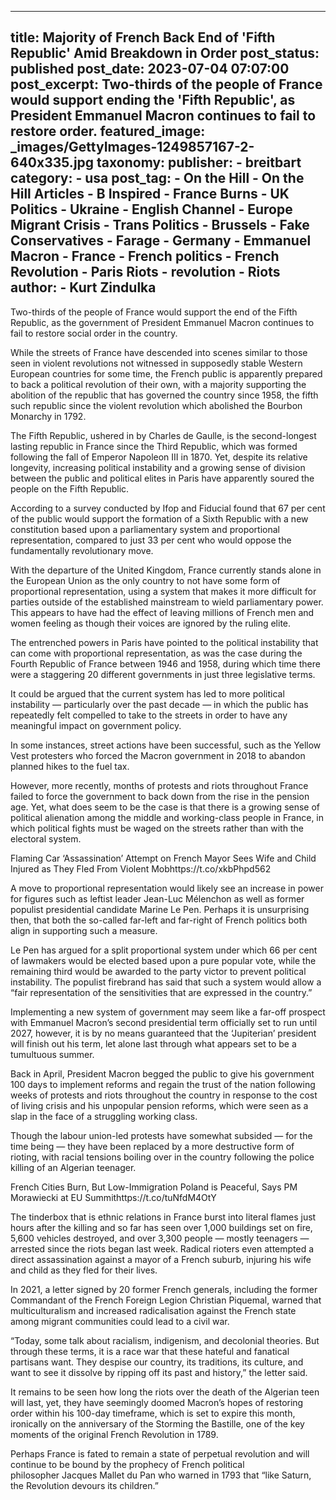 
---
title: Majority of French Back End of &#39;Fifth Republic&#39; Amid Breakdown in Order 
post_status: published
post_date: 2023-07-04 07:07:00 
post_excerpt: Two-thirds of the people of France would support ending the &#39;Fifth Republic&#39;, as President Emmanuel Macron continues to fail to restore order. 
featured_image: _images/GettyImages-1249857167-2-640x335.jpg 
taxonomy:
    publisher:
        - breitbart
    category:
        - usa 
    post_tag:
        - On the Hill
        - On the Hill Articles
        - B Inspired
        - France Burns
        - UK Politics
        - Ukraine
        - English Channel
        - Europe Migrant Crisis
        - Trans Politics
        - Brussels
        - Fake Conservatives
        - Farage
        - Germany
        - Emmanuel Macron
        - France
        - French politics
        - French Revolution
        - Paris Riots
        - revolution
        - Riots
    author:
        - Kurt Zindulka
---
Two-thirds of the people of France would support the end of the Fifth Republic, as the government of President Emmanuel Macron continues to fail to restore social order in the country.

While the streets of France have descended into scenes similar to those seen in violent revolutions not witnessed in supposedly stable Western European countries for some time, the French public is apparently prepared to back a political revolution of their own, with a majority supporting the abolition of the republic that has governed the country since 1958, the fifth such republic since the violent revolution which abolished the Bourbon Monarchy in 1792.

The Fifth Republic, ushered in by Charles de Gaulle, is the second-longest lasting republic in France since the Third Republic, which was formed following the fall of Emperor Napoleon III in 1870. Yet, despite its relative longevity, increasing political instability and a growing sense of division between the public and political elites in Paris have apparently soured the people on the Fifth Republic.

According to a survey conducted by Ifop and Fiducial found that 67 per cent of the public would support the formation of a Sixth Republic with a new constitution based upon a parliamentary system and proportional representation, compared to just 33 per cent who would oppose the fundamentally revolutionary move.

With the departure of the United Kingdom, France currently stands alone in the European Union as the only country to not have some form of proportional representation, using a system that makes it more difficult for parties outside of the established mainstream to wield parliamentary power. This appears to have had the effect of leaving millions of French men and women feeling as though their voices are ignored by the ruling elite.

The entrenched powers in Paris have pointed to the political instability that can come with proportional representation, as was the case during the Fourth Republic of France between 1946 and 1958, during which time there were a staggering 20 different governments in just three legislative terms.

It could be argued that the current system has led to more political instability — particularly over the past decade — in which the public has repeatedly felt compelled to take to the streets in order to have any meaningful impact on government policy.

In some instances, street actions have been successful, such as the Yellow Vest protesters who forced the Macron government in 2018 to abandon planned hikes to the fuel tax.

However, more recently, months of protests and riots throughout France failed to force the government to back down from the rise in the pension age. Yet, what does seem to be the case is that there is a growing sense of political alienation among the middle and working-class people in France, in which political fights must be waged on the streets rather than with the electoral system.

Flaming Car ‘Assassination’ Attempt on French Mayor Sees Wife and Child Injured as They Fled From Violent Mobhttps:&#x2F;&#x2F;t.co&#x2F;xkbPhpd562

A move to proportional representation would likely see an increase in power for figures such as leftist leader Jean-Luc Mélenchon as well as former populist presidential candidate Marine Le Pen. Perhaps it is unsurprising then, that both the so-called far-left and far-right of French politics both align in supporting such a measure.

Le Pen has argued for a split proportional system under which 66 per cent of lawmakers would be elected based upon a pure popular vote, while the remaining third would be awarded to the party victor to prevent political instability. The populist firebrand has said that such a system would allow a “fair representation of the sensitivities that are expressed in the country.”

Implementing a new system of government may seem like a far-off prospect with Emmanuel Macron’s second presidential term officially set to run until 2027, however, it is by no means guaranteed that the ‘Jupiterian’ president will finish out his term, let alone last through what appears set to be a tumultuous summer.

Back in April, President Macron begged the public to give his government 100 days to implement reforms and regain the trust of the nation following weeks of protests and riots throughout the country in response to the cost of living crisis and his unpopular pension reforms, which were seen as a slap in the face of a struggling working class.

Though the labour union-led protests have somewhat subsided — for the time being — they have been replaced by a more destructive form of rioting, with racial tensions boiling over in the country following the police killing of an Algerian teenager.

French Cities Burn, But Low-Immigration Poland is Peaceful, Says PM Morawiecki at EU Summithttps:&#x2F;&#x2F;t.co&#x2F;tuNfdM4OtY

The tinderbox that is ethnic relations in France burst into literal flames just hours after the killing and so far has seen over 1,000 buildings set on fire, 5,600 vehicles destroyed, and over 3,300 people — mostly teenagers — arrested since the riots began last week. Radical rioters even attempted a direct assassination against a mayor of a French suburb, injuring his wife and child as they fled for their lives.

In 2021, a letter signed by 20 former French generals, including the former Commandant of the French Foreign Legion Christian Piquemal, warned that multiculturalism and increased radicalisation against the French state among migrant communities could lead to a civil war.

“Today, some talk about racialism, indigenism, and decolonial theories. But through these terms, it is a race war that these hateful and fanatical partisans want. They despise our country, its traditions, its culture, and want to see it dissolve by ripping off its past and history,” the letter said.

It remains to be seen how long the riots over the death of the Algerian teen will last, yet, they have seemingly doomed Macron’s hopes of restoring order within his 100-day timeframe, which is set to expire this month, ironically on the anniversary of the Storming the Bastille, one of the key moments of the original French Revolution in 1789.

Perhaps France is fated to remain a state of perpetual revolution and will continue to be bound by the prophecy of French political philosopher Jacques Mallet du Pan who warned in 1793 that “like Saturn, the Revolution devours its children.” 